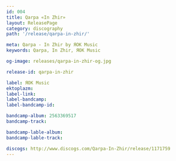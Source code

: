 ```yaml
---
id: 004
title: Qarpa «In Zhir»
layout: ReleasePage
category: discography
path: '/release/qarpa-in-zhir/'

meta: Qarpa - In Zhir by ЯОК Music
keywords: Qarpa, In Zhir, ЯОК Music

og-image: releases/qarpa-in-zhir-og.jpg

release-id: qarpa-in-zhir

label: ЯОК Music
ektoplazm: 
label-link: 
label-bandcamp: 
label-bandcamp-id: 

bandcamp-album: 2563369517
bandcamp-track: 

bandcamp-lable-album: 
bandcamp-lable-track: 

discogs: http://www.discogs.com/Qarpa-In-Zhir/release/1171759
---
```


